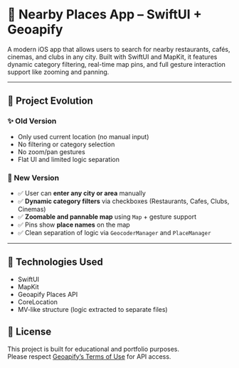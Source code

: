 # 📍 Nearby Places App – SwiftUI + Geoapify

A modern iOS app that allows users to search for nearby restaurants, cafés, cinemas, and clubs in any city. Built with SwiftUI and MapKit, it features dynamic category filtering, real-time map pins, and full gesture interaction support like zooming and panning.

---

## 🔄 Project Evolution

### ✨ Old Version
- Only used current location (no manual input)
- No filtering or category selection
- No zoom/pan gestures
- Flat UI and limited logic separation

### 🌟 New Version
- ✅ User can **enter any city or area** manually
- ✅ **Dynamic category filters** via checkboxes (Restaurants, Cafes, Clubs, Cinemas)
- ✅ **Zoomable and pannable map** using `Map` + gesture support
- ✅ Pins show **place names** on the map
- ✅ Clean separation of logic via `GeocoderManager` and `PlaceManager`

---

## 🧠 Technologies Used

- SwiftUI
- MapKit
- Geoapify Places API
- CoreLocation
- MV-like structure (logic extracted to separate files)


## 📄 License

This project is built for educational and portfolio purposes.  
Please respect [Geoapify’s Terms of Use](https://www.geoapify.com/terms-of-use/) for API access.
